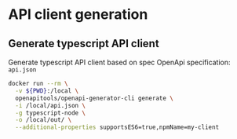 # API client generation

## Generate typescript API client

Generate typescript API client based on spec OpenApi specification: `api.json`

```bash
docker run --rm \
  -v ${PWD}:/local \
  openapitools/openapi-generator-cli generate \
  -i /local/api.json \
  -g typescript-node \
  -o /local/out/ \
  --additional-properties supportsES6=true,npmName=my-client
```


